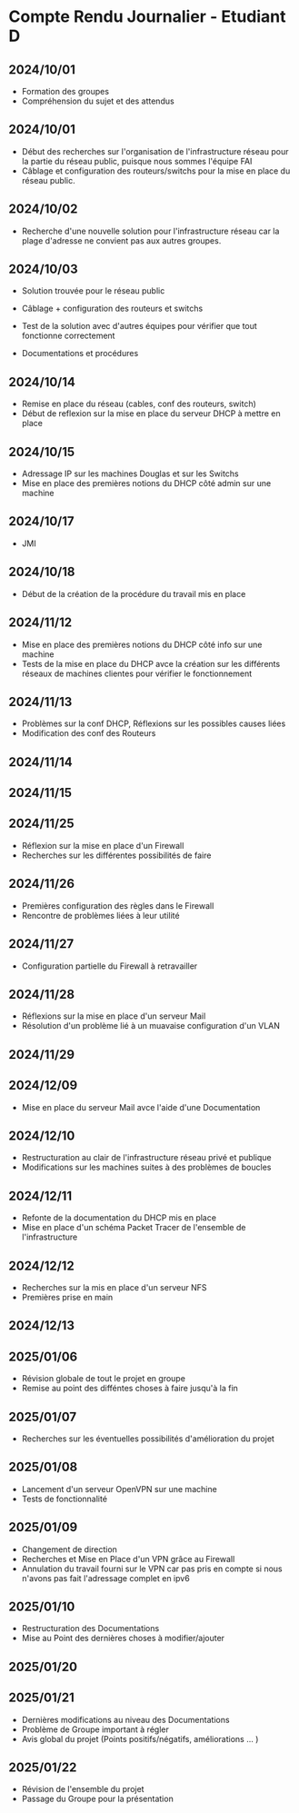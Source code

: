 
# Compte Rendu Journalier - Etudiant D


## 2024/10/01
- Formation des groupes
- Compréhension du sujet et des attendus

## 2024/10/01

- Début des recherches sur l'organisation de l'infrastructure réseau pour la partie du réseau public, puisque nous sommes l'équipe FAI
- Câblage et configuration des routeurs/switchs pour la mise en place du réseau public.

## 2024/10/02

- Recherche d'une nouvelle solution pour l'infrastructure réseau car la plage d'adresse ne convient pas aux autres groupes.

## 2024/10/03

- Solution trouvée pour le réseau public

- Câblage + configuration des routeurs et switchs
- Test de la solution avec d'autres équipes pour vérifier que tout fonctionne correctement

- Documentations et procédures 

## 2024/10/14

- Remise en place du réseau (cables, conf des routeurs, switch)
- Début de reflexion sur la mise en place du serveur DHCP à mettre en place 

## 2024/10/15

- Adressage IP sur les machines Douglas et sur les Switchs 
- Mise en place des premières notions du DHCP côté admin sur une machine

## 2024/10/17

- JMI

## 2024/10/18

- Début de la création de la procédure du travail mis en place 

## 2024/11/12

- Mise en place des premières notions du DHCP côté info sur une machine
- Tests de la mise en place du DHCP avce la création sur les différents réseaux de machines clientes pour vérifier le fonctionnement

## 2024/11/13

- Problèmes sur la conf DHCP, Réflexions sur les possibles causes liées 
- Modification des conf des Routeurs 

## 2024/11/14

## 2024/11/15

## 2024/11/25

- Réflexion sur la mise en place d'un Firewall
- Recherches sur les différentes possibilités de faire

## 2024/11/26

- Premières configuration des règles dans le Firewall
- Rencontre de problèmes liées à leur utilité 

## 2024/11/27

- Configuration partielle du Firewall à retravailler

## 2024/11/28

- Réflexions sur la mise en place d'un serveur Mail 
- Résolution d'un problème lié à un muavaise configuration d'un VLAN

## 2024/11/29

## 2024/12/09

- Mise en place du serveur Mail avce l'aide d'une Documentation

## 2024/12/10 

- Restructuration au clair de l'infrastructure réseau privé et publique 
- Modifications sur les machines suites à des problèmes de boucles 

## 2024/12/11

- Refonte de la documentation du DHCP mis en place
- Mise en place d'un schéma Packet Tracer de l'ensemble de l'infrastructure

## 2024/12/12

- Recherches sur la mis en place d'un serveur NFS 
- Premières prise en main

## 2024/12/13

## 2025/01/06

- Révision globale de tout le projet en groupe
- Remise au point des difféntes choses à faire jusqu'à la fin

## 2025/01/07

- Recherches sur les éventuelles possibilités d'amélioration du projet

## 2025/01/08

- Lancement d'un serveur OpenVPN sur une machine
- Tests de fonctionnalité 

## 2025/01/09

- Changement de direction 
- Recherches et Mise en Place d'un VPN grâce au Firewall
- Annulation du travail fourni sur le VPN car pas pris en compte si nous n'avons pas fait l'adressage complet en ipv6

## 2025/01/10

- Restructuration des Documentations
- Mise au Point des dernières choses à modifier/ajouter

## 2025/01/20

##  2025/01/21

- Dernières modifications au niveau des Documentations 
- Problème de Groupe important à régler 
- Avis global du projet (Points positifs/négatifs, améliorations ... )

## 2025/01/22

- Révision de l'ensemble du projet 
- Passage du Groupe pour la présentation 

